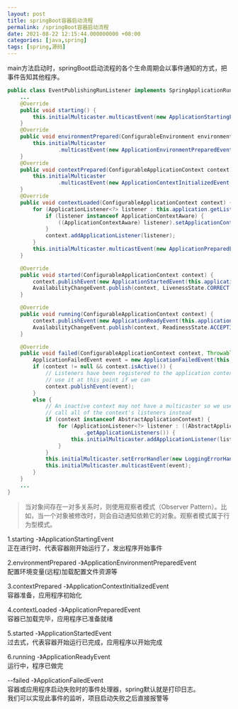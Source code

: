 ```yaml
---
layout: post
title: springBoot容器启动流程
permalink: /springBoot容器启动流程
date: 2021-08-22 12:15:44.000000000 +08:00
categories: [java,spring]
tags: [spring,源码]
---
```

main方法启动时，springBoot启动流程的各个生命周期会以事件通知的方式，把事件告知其他程序。
```java
public class EventPublishingRunListener implements SpringApplicationRunListener {
    ...
    @Override
    public void starting() {
        this.initialMulticaster.multicastEvent(new ApplicationStartingEvent(this.application, this.args));
    }
    @Override
    public void environmentPrepared(ConfigurableEnvironment environment) {
        this.initialMulticaster
                .multicastEvent(new ApplicationEnvironmentPreparedEvent(this.application, this.args, environment));
    }
    @Override
    public void contextPrepared(ConfigurableApplicationContext context) {
        this.initialMulticaster
                .multicastEvent(new ApplicationContextInitializedEvent(this.application, this.args, context));
    }
    @Override
    public void contextLoaded(ConfigurableApplicationContext context) {
        for (ApplicationListener<?> listener : this.application.getListeners()) {
            if (listener instanceof ApplicationContextAware) {
                ((ApplicationContextAware) listener).setApplicationContext(context);
            }
            context.addApplicationListener(listener);
        }
        this.initialMulticaster.multicastEvent(new ApplicationPreparedEvent(this.application, this.args, context));
    }

    @Override
    public void started(ConfigurableApplicationContext context) {
        context.publishEvent(new ApplicationStartedEvent(this.application, this.args, context));
        AvailabilityChangeEvent.publish(context, LivenessState.CORRECT);
    }

    @Override
    public void running(ConfigurableApplicationContext context) {
        context.publishEvent(new ApplicationReadyEvent(this.application, this.args, context));
        AvailabilityChangeEvent.publish(context, ReadinessState.ACCEPTING_TRAFFIC);
    }

    @Override
    public void failed(ConfigurableApplicationContext context, Throwable exception) {
        ApplicationFailedEvent event = new ApplicationFailedEvent(this.application, this.args, context, exception);
        if (context != null && context.isActive()) {
            // Listeners have been registered to the application context so we should
            // use it at this point if we can
            context.publishEvent(event);
        }
        else {
            // An inactive context may not have a multicaster so we use our multicaster to
            // call all of the context's listeners instead
            if (context instanceof AbstractApplicationContext) {
                for (ApplicationListener<?> listener : ((AbstractApplicationContext) context)
                        .getApplicationListeners()) {
                    this.initialMulticaster.addApplicationListener(listener);
                }
            }
            this.initialMulticaster.setErrorHandler(new LoggingErrorHandler());
            this.initialMulticaster.multicastEvent(event);
        }
    }
    ...
}

```
> 当对象间存在一对多关系时，则使用观察者模式（Observer Pattern）。比如，当一个对象被修改时，则会自动通知依赖它的对象。观察者模式属于行为型模式。

1.starting -》ApplicationStartingEvent  
正在进行时、代表容器刚开始运行了，发出程序开始事件

2.environmentPrepared -》ApplicationEnvironmentPreparedEvent  
配置环境变量(远程)加载配置文件资源等

3.contextPrepared -》ApplicationContextInitializedEvent  
容器准备，应用程序初始化

4.contextLoaded -》ApplicationPreparedEvent  
容器已加载完毕，应用程序已准备就绪

5.started -》ApplicationStartedEvent  
过去式，代表容器开始运行已完成，应用程序以开始完成

6.running -》ApplicationReadyEvent  
运行中，程序已做完

--failed -》ApplicationFailedEvent  
容器或应用程序启动失败时的事件处理器，spring默认就是打印日志。  
我们可以实现此事件的监听，项目启动失败之后直接报警等